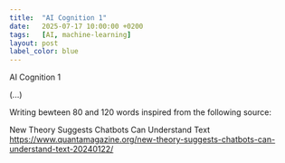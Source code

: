 ```yaml
---
title:  "AI Cognition 1"
date:   2025-07-17 10:00:00 +0200
tags:   [AI, machine-learning]
layout: post
label_color: blue
---
```


AI Cognition 1

   (...)





Writing bewteen 80 and 120 words inspired from the following source:

New Theory Suggests Chatbots Can Understand Text
https://www.quantamagazine.org/new-theory-suggests-chatbots-can-understand-text-20240122/
